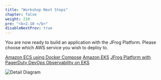 ```yaml
---
title: "Workshop Next Steps"
chapter: false
weight: 210
pre: "<b>2.10 </b>"
disableNextPrev: true
---
```


You are now ready to build an application with the JFrog Platform. Please choose which AWS service you wish to deploy to.

<a href="/3_deploy_ecs.html" class="credit-btn">Amazon ECS using Docker Compose</a>    <a href="/4_deploy_eks.html" class="credit-btn">Amazon EKS</a> <a href="/4_deploy_eks.html" class="credit-btn">JFrog Platform with PagerDuty DevOps Observability on EKS</a>

![Detail Diagram](/images/CICD-detail-diagram.png)

